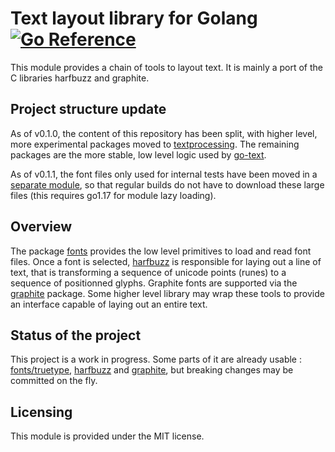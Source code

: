 # Text layout library for Golang [![Go Reference](https://pkg.go.dev/badge/github.com/benoitkugler/textlayout.svg)](https://pkg.go.dev/github.com/benoitkugler/textlayout)

This module provides a chain of tools to layout text. It is mainly a port of the C libraries harfbuzz and graphite.

## Project structure update

As of v0.1.0, the content of this repository has been split, with higher level, more experimental packages moved to [textprocessing](https://github.com/benoitkugler/textprocessing).
The remaining packages are the more stable, low level logic used by [go-text](https://github.com/go-text/typesetting).

As of v0.1.1, the font files only used for internal tests have been moved in a [separate module](https://github.com/benoitkugler/textlayout-testdata), so that regular builds do not have to download these large files (this requires go1.17 for module lazy loading).

## Overview

The package [fonts](fonts) provides the low level primitives to load and read font files. Once a font is selected, [harfbuzz](harfbuzz) is responsible for laying out a line of text, that is transforming a sequence of unicode points (runes) to a sequence of positionned glyphs. Graphite fonts are supported via the [graphite](graphite) package.
Some higher level library may wrap these tools to provide an interface capable of laying out an entire text.

## Status of the project

This project is a work in progress. Some parts of it are already usable : [fonts/truetype](fonts/truetype), [harfbuzz](harfbuzz) and [graphite](graphite), but breaking changes may be committed on the fly.

## Licensing

This module is provided under the MIT license.
